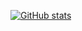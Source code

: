[![GitHub stats](https://github-readme-stats.vercel.app/api?username=Reason0x6&count_private=true)](https://github.com/Reason0x6)

